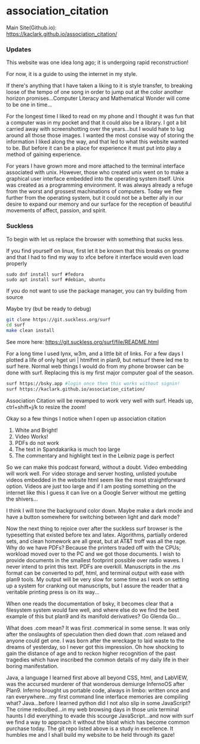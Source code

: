 # association_citation

Main Site(Github.io): <br> 
https://kaclark.github.io/association_citation/<br>

### Updates

This website was one idea long ago; it is undergoing rapid reconstruction!

For now, it is a guide to using the internet in my style.

If there's anything that I have taken a liking to it is style transfer, to breaking loose of the tempo of one song in order to jump out at the color another horizon promises...Computer Literacy and Mathematical Wonder will come to be one in time...

For the longest time I liked to read on my phone and I thought it was fun that a computer was in my pocket and that it could also be a library. I got a bit carried away with screenshotting over the years...but I would hate to lug around all those those images. I wanted the most consise way of storing the information I liked along the way, and that led to what this website wanted to be. But before it can be a place for experience it must put into play a method of gaining experience. 

For years I have grown more and more attached to the terminal interface associated with unix. However, those who created unix went on to make a graphical user interface embedded into the operating system itself. Unix was created as a programming environment. It was always already a refuge from the worst and grossest machinations of computers. Today we flee further from the operating system, but it could not be a better ally in our desire to expand our memory and our surface for the reception of beautiful movements of affect, passion, and spirit. 

### Suckless

To begin with let us replace the browser with something that sucks less. 

If you find yourself on linux, first let it be known that this breaks on gnome and that I had to find my way to xfce before it interface would even load properly

```
sudo dnf install surf #fedora 
sudo apt install surf #debian, ubuntu
```

If you do not want to use the package manager, you can try building from source

Maybe try (but be ready to debug)
```bash
git clone https://git.suckless.org/surf
cd surf
make clean install
```
See more here: https://git.suckless.org/surf/file/README.html

For a long time I used lynx, w3m, and a little bit of links. For a few days I plotted a life of only hget uri | htmlfmt in plan9, but netsurf there led me to surf here. Normal web things I would do from my phone browser can be done with surf. Replacing this is my first major computer goal of the season. 

```bash
surf https://bsky.app #login once then this works without signin!
surf https://kaclark.github.io/association_citation/
```

Association Citation will be revamped to work very well with surf.
Heads up, ctrl+shift+j/k to resize the zoom!

Okay so a few things I notice when I open up association citation
1. White and Bright!
2. Video Works!
3. PDFs do not work
4. The text in Spandakarika is much too large
5. The commentary and highlight text in the Leibniz page is perfect

So we can make this podcast forward, without a doubt. Video embedding will work well.
For video storage and server hosting, unlisted youtube videos embedded in the website html seem like the most straightforward option. Videos are just too large and if I am posting something on the internet like this I guess it can live on a Google Server without me getting the shivers...

I think I will tone the background color down. Maybe make a dark mode and have a button somewhere for switching between light and dark mode?

Now the next thing to rejoice over after the suckless surf browser is the typesetting that existed before tex and latex. Algorithms, partially ordered sets, and clean homework are all great, but at AT&T troff was all the rage. Why do we have PDFs? Because the printers traded off with the CPUs; workload moved over to the PC and we got those documents. I wish to provide documents in the smallest footprint possible over radio waves. I never intend to print this text. PDFs are overkill. Manuscripts in the .ms format can be converted to pdf, html, and terminal output with ease with plan9 tools. My output will be very slow for some time as I work on setting up a system for cranking out manuscripts, but I assure the reader that a veritable printing press is on its way...

When one reads the documentation of bsky, it becomes clear that a filesystem system would fare well, and where else do we find the best example of this but plan9 and its manifold derivatives? Go Glenda Go...

What does .com mean? It was first .commerical in some sense. It was only after the onslaughts of speculation then died down that .com relaxed and anyone could get one. I was born after the wreckage to laid waste to the dreams of yesterday, so I never got this impression. Oh how shocking to gain the distance of age and to reckon higher recognition of the past tragedies which have inscribed the common details of my daily life in their boring manifestation.

Java, a language I learned first above all beyond CSS, html, and LabVIEW, was the accursed murderer of that wonderous demiurge InfernoOS after Plan9. Inferno brought us portable code, always in limbo: written once and ran everywhere...my first command line interface memories are compiling what? Java...before I learned python did I not also slip in some JavaScript? The crime redoulbed...in my web browsing days in those unix terminal haunts I did everything to evade this scourge JavaScript...and now with surf we find a way to approach it without the bloat which has become common purchase today. The git repo listed above is a study in excellence. It humbles me and I shall build my website to be held through its gaze!  
